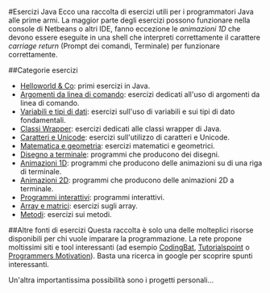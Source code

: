 #Esercizi Java
Ecco una raccolta di esercizi utili per i programmatori Java alle prime armi. La maggior parte degli esercizi possono funzionare nella console di Netbeans o altri IDE, fanno eccezione le *animazioni 1D* che devono essere eseguite in una shell che interpreti correttamente il carattere *carriage return* (Prompt dei comandi, Terminale) per funzionare correttamente.

##Categorie esercizi


- [Helloworld & Co](base.md): primi esercizi in Java.
- [Argomenti da linea di comando](args.md): esercizi dedicati all'uso di argomenti da linea di comando.
- [Variabili e tipi di dati](var.md): esercizi sull'uso di variabili e sui tipi di dato fondamentali.
- [Classi Wrapper](wrapper.md): esercizi dedicati alle classi wrapper di Java. 
- [Caratteri e Unicode](char.md): esercizi sull'utilizzo di caratteri e Unicode.
- [Matematica e geometria](math.md): esercizi matematici e geometrici. 
- [Disegno a terminale](disegni.md): programmi che producono dei disegni.
- [Animazioni 1D](anim1D.md): programmi che producono delle animazioni su di una riga di terminale.
- [Animazioni 2D](anim2D.md): programmi che producono delle animazioni 2D a terminale.
- [Programmi interattivi](interactive.md): programmi interattivi.
- [Array e matrici](array.md): esercizi sugli array.
- [Metodi](metodi.md): esercizi sui metodi.

##Altre fonti di esercizi
Questa raccolta &egrave; solo una delle molteplici risorse disponibili per chi vuole imparare la programmazione. La rete propone moltissimi siti e tool interessanti (ad esempio [CodingBat](http://codingbat.com/java), [Tutorialspoint](http://www.tutorialspoint.com/compile_java8_online.php) o [Programmers Motivation](http://blog.programmersmotivation.com/2014/07/09/list-projects/)). Basta una ricerca in google per scoprire spunti interessanti. 

Un'altra importantissima possibilità sono i progetti personali...